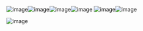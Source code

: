 ![image](https://github.com/user-attachments/assets/01f26c87-3eec-42a4-a9bf-c37e44e583ed)![image](https://github.com/user-attachments/assets/d7d07b69-30c5-41dd-aafa-c8ce6144c276)![image](https://github.com/user-attachments/assets/75520ce1-c5eb-4130-9528-20ec62ae7b81)![image](https://github.com/user-attachments/assets/02f86982-7e58-4003-924c-1612539989fa)
![image](https://github.com/user-attachments/assets/2be0bde2-a93b-482c-ac74-dff6531fdd75)![image](https://github.com/user-attachments/assets/32c51208-8fa0-4b28-a37b-6c2e37584a6f)

![image](https://github.com/user-attachments/assets/375dae8b-82f2-4dba-a069-7969aad41a2a)





